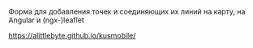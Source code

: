 Форма для добавления точек и соединяющих их линий на карту, на Angular и (ngx-)leaflet

https://alittlebyte.github.io/kusmobile/
